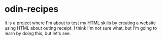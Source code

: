 # odin-recipes
It is a project where I'm about to test my HTML skills by creating a website using HTML about outing receipt. I think I'm not sure what, but I'm going to learn by doing this, but let's see.
